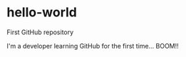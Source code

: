 # hello-world
First GitHub repository

I'm a developer learning GitHub for the first time... BOOM!!
